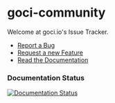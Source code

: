 # goci-community

Welcome at goci.io's Issue Tracker. 

- [Report a Bug](https://github.com/goci-io/goci-community/issues/new?assignees=&labels=&template=bug_report.md&title=)
- [Request a new Feature](https://github.com/goci-io/goci-community/issues/new?assignees=&labels=&template=feature_request.md&title=)
- [Read the Documentation](https://goci-community.readthedocs.io/en/latest/)


### Documentation Status

[![Documentation Status](https://readthedocs.org/projects/goci-community/badge/?version=latest)](https://docs.goci.io/en/latest/?badge=latest)

